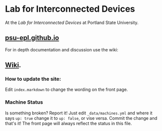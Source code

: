 # Lab for Interconnected Devices

At the _Lab for Interconnected Devices_ at Portland State University.

## [psu-epl.github.io](http://psu-epl.github.io)


For in depth documentation and discussion use the wiki:

## [Wiki](https://github.com/psu-epl/psu-epl.github.com/wiki).


### How to update the site:

Edit `index.markdown` to change the wording on the front page.


### Machine Status

Is something broken? Report it! Just edit `_data/machines.yml` and where it
says `up: true` change it to `up: false`, or vise versa. Commit the change
and that's it! The front page will always reflect the status in this file.
